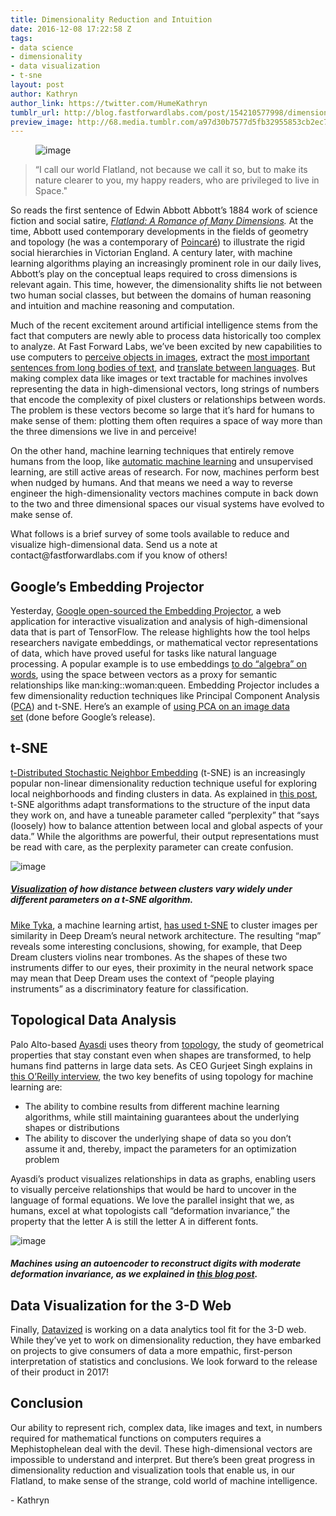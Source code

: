 ```yaml
---
title: Dimensionality Reduction and Intuition
date: 2016-12-08 17:22:58 Z
tags:
- data science
- dimensionality
- data visualization
- t-sne
layout: post
author: Kathryn
author_link: https://twitter.com/HumeKathryn
tumblr_url: http://blog.fastforwardlabs.com/post/154210577998/dimensionality-reduction-and-intuition
preview_image: http://68.media.tumblr.com/a97d30b7577d5fb32955853cb2ec7b17/tumblr_inline_ohvie7chq81ta78fg_540.png
---
```


<figure data-orig-width="651" data-orig-height="513" class="tmblr-full"><img src="http://68.media.tumblr.com/a97d30b7577d5fb32955853cb2ec7b17/tumblr_inline_ohvie7chq81ta78fg_540.png" alt="image" data-orig-width="651" data-orig-height="513"/></figure>

> “I call our world Flatland, not because we call it so, but to make its nature clearer to you, my happy readers, who are privileged to live in Space."

<p>So reads the first sentence of Edwin Abbott Abbott’s 1884 work of science fiction and social satire, <i><a href="http://www.gutenberg.org/ebooks/201">Flatland: A Romance of Many Dimensions</a>.</i> At the time, Abbott used contemporary developments in the fields of geometry and topology (he was a contemporary of <a href="https://en.wikipedia.org/wiki/Henri_Poincar%C3%A9">Poincaré</a>) to illustrate the rigid social hierarchies in Victorian England. A century later, with machine learning algorithms playing an increasingly prominent role in our daily lives, Abbott’s play on the conceptual leaps required to cross dimensions is relevant again. This time, however, the dimensionality shifts lie not between two human social classes, but between the domains of human reasoning and intuition and machine reasoning and computation.</p>

<p>Much of the recent excitement around artificial intelligence stems from the fact that computers are newly able to process data historically too complex to analyze. At Fast Forward Labs, we’ve been excited by new capabilities to use computers to <a href="http://pictograph.us">perceive objects in images</a>, extract the <a href="http://www.fastforwardlabs.com/brief/">most important sentences from long bodies of text</a>, and <a href="https://research.googleblog.com/2016/11/zero-shot-translation-with-googles.html">translate between languages</a>. But making complex data like images or text tractable for machines involves representing the data in high-dimensional vectors, long strings of numbers that encode the complexity of pixel clusters or relationships between words. The problem is these vectors become so large that it’s hard for humans to make sense of them: plotting them often requires a space of way more than the three dimensions we live in and perceive!</p><p>On the other hand, machine learning techniques that entirely remove humans from the loop, like <a href="http://www.automl.org/">automatic machine learning</a> and unsupervised learning, are still active areas of research. For now, machines perform best when nudged by humans. And that means we need a way to reverse engineer the high-dimensionality vectors machines compute in back down to the two and three dimensional spaces our visual systems have evolved to make sense of. </p><p>What follows is a brief survey of some tools available to reduce and visualize high-dimensional data. Send us a note at contact@fastforwardlabs.com if you know of others!</p><!-- more -->


## Google’s Embedding Projector

<p>Yesterday, <a href="https://research.googleblog.com/2016/12/open-sourcing-embedding-projector-tool.html">Google open-sourced the Embedding Projector</a>, a web application for interactive visualization and analysis of high-dimensional data that is part of TensorFlow. The release highlights how the tool helps researchers navigate embeddings, or mathematical vector representations of data, which have proved useful for tasks like natural language processing. A popular example is to use embeddings <a href="https://blog.acolyer.org/2016/04/21/the-amazing-power-of-word-vectors/">to do “algebra” on words</a>, using the space between vectors as a proxy for semantic relationships like man:king::woman:queen. Embedding Projector includes a few dimensionality reduction techniques like Principal Component Analysis (<a href="https://en.wikipedia.org/wiki/Principal_component_analysis">PCA</a>) and t-SNE. Here’s an example of <a href="http://colah.github.io/posts/2014-10-Visualizing-MNIST/">using PCA on an image data set</a> (done before Google’s release).</p>

## t-SNE

<p><a href="https://en.wikipedia.org/wiki/Principal_component_analysis">t-Distributed Stochastic Neighbor Embedding</a> (t-SNE) is an increasingly popular non-linear dimensionality reduction technique useful for exploring local neighborhoods and finding clusters in data. As explained in <a href="http://distill.pub/2016/misread-tsne/">this post</a>, t-SNE algorithms adapt transformations to the structure of the input data they work on, and have a tuneable parameter called “perplexity” that “says (loosely) how to balance attention between local and global aspects of your data.” While the algorithms are powerful, their output representations must be read with care, as the perplexity parameter can create confusion. </p>

<img src="http://68.media.tumblr.com/9bed69a591a4f9f0796c5c312b2ec153/tumblr_inline_ohvl8uuV2H1ta78fg_540.png" alt="image" data-orig-width="1019" data-orig-height="258"/>

##### <a href="http://distill.pub/2016/misread-tsne/">Visualization</a> of how distance between clusters vary widely under different parameters on a t-SNE algorithm.

<p><a href="https://twitter.com/mtyka">Mike Tyka</a>, a machine learning artist, <a href="http://procedural-generation.tumblr.com/post/151619819088/mike-tyka-alt-ai-mike-tyka-has-been-working">has used t-SNE</a> to cluster images per similarity in Deep Dream’s neural network architecture. The resulting “map” reveals some interesting conclusions, showing, for example, that Deep Dream clusters violins near trombones. As the shapes of these two instruments differ to our eyes, their proximity in the neural network space may mean that Deep Dream uses the context of “people playing instruments” as a discriminatory feature for classification. </p>

## Topological Data Analysis

<p>Palo Alto-based <a href="https://www.ayasdi.com/">Ayasdi</a> uses theory from <a href="https://en.wikipedia.org/wiki/Topology">topology</a>, the study of geometrical properties that stay constant even when shapes are transformed, to help humans find patterns in large data sets. As CEO Gurjeet Singh explains in <a href="https://www.ayasdi.com/blog/compute/future_of_machine_intelligence/">this O’Reilly interview</a>, the two key benefits of using topology for machine learning are:</p><ul><li>The ability to combine results from different machine learning algorithms, while still maintaining guarantees about the underlying shapes or distributions</li><li>The ability to discover the underlying shape of data so you don’t assume it and, thereby, impact the parameters for an optimization problem</li></ul><p>Ayasdi’s product visualizes relationships in data as graphs, enabling users to visually perceive relationships that would be hard to uncover in the language of formal equations. We love the parallel insight that we, as humans, excel at what topologists call “deformation invariance,” the property that the letter A is still the letter A in different fonts. </p>

<img src="http://68.media.tumblr.com/13ece3e2298273b9ce09f11dd0538eb0/tumblr_inline_ohvmg3IZtG1ta78fg_540.png" alt="image" data-orig-width="572" data-orig-height="136"/>

##### Machines using an autoencoder to reconstruct digits with moderate deformation invariance, as we explained in <a href="http://blog.fastforwardlabs.com/2016/08/12/introducing-variational-autoencoders-in-prose-and.html">this blog post</a>.

## Data Visualization for the 3-D Web

<p>Finally, <a href="http://datavized.com/">Datavized</a> is working on a data analytics tool fit for the 3-D web. While they’ve yet to work on dimensionality reduction, they have embarked on projects to give consumers of data a more empathic, first-person interpretation of statistics and conclusions. We look forward to the release of their product in 2017!</p>

## Conclusion

<p>Our ability to represent rich, complex data, like images and text, in numbers required for mathematical functions on computers requires a Mephistophelean deal with the devil. These high-dimensional vectors are impossible to understand and interpret. But there’s been great progress in dimensionality reduction and visualization tools that enable us, in our Flatland, to make sense of the strange, cold world of machine intelligence. </p><p>- Kathryn</p>
